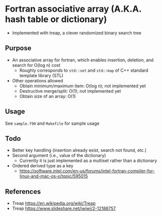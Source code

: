 # Fortran associative array (A.K.A. hash table or dictionary)
* Implemented with treap, a clever randomized binary search tree

## Purpose
* An associative array for fortran, which enables insertion, deletion, and search for O(log n) cost
    * Roughly corresponds to `std::set` and `std::map` of C++ standard template library (STL)
* Other operations allowed
    * Obtain minimum/maximum item: O(log n); not implemented yet
    * Destructive merge/split: O(1); not implemented yet
    * Obtain size of an array: O(1)

## Usage
See `sample.f90` and `Makefile` for sample usage

## Todo
* Better key handling (insertion already exist, search not found, etc.)
* Second argument (i.e., value of the dictionary)
    * Currently it is just implemented as a multiset rather than a dictionary
* Ordered derived type as a key
    * https://software.intel.com/en-us/forums/intel-fortran-compiler-for-linux-and-mac-os-x/topic/595015

## References
* Treap https://en.wikipedia.org/wiki/Treap
* Treap https://www.slideshare.net/iwiwi/2-12188757

